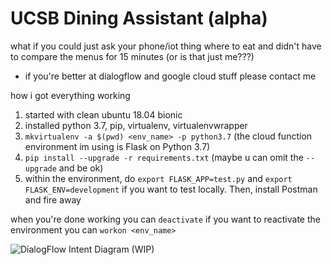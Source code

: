 # UCSB Dining Assistant (alpha)
what if you could just ask your phone/iot thing where to eat and didn't have to compare the menus for 15 minutes (or is that just me???)
- if you're better at dialogflow and google cloud stuff please contact me

how i got everything working
1. started with clean ubuntu 18.04 bionic
2. installed python 3.7, pip, virtualenv, virtualenvwrapper
3. ```mkvirtualenv -a $(pwd) <env_name> -p python3.7``` (the cloud function environment im using is Flask on Python 3.7)
4. ```pip install --upgrade -r requirements.txt``` (maybe u can omit the ```--upgrade``` and be ok)
5. within the environment, do ```export FLASK_APP=test.py``` and ```export FLASK_ENV=development``` if you want to test locally. Then, install Postman and fire away

when you're done working you can ```deactivate```
if you want to reactivate the environment you can ```workon <env_name>```

![DialogFlow Intent Diagram (WIP)](https://docs.google.com/drawings/d/e/2PACX-1vTviOrDJjXIpIJMNTu0EwzUuZTDcktKyzeMU3uwPekKSnpcMCXgnUmxq3ATpGJOW6YO0jJC3eMRWIah/pub?w=1440&h=1080)

